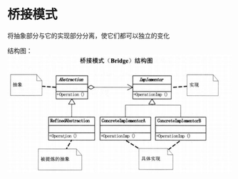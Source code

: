 # 桥接模式
将抽象部分与它的实现部分分离，使它们都可以独立的变化

结构图：
![桥接模式](https://github.com/shanyao19940801/BookeNote/blob/master/ReadingNotes/DaHuaSheJiMoShi/src/main/java/com/yao/chapter22_bridge/image/bridge.PNG) 